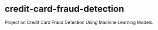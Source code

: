 # credit-card-fraud-detection
Project on Credit Card Fraud Detection Using Machine Learning Models.
